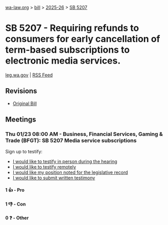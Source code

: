 [wa-law.org](/) > [bill](/bill/) > [2025-26](/bill/2025-26/) > [SB 5207](/bill/2025-26/sb/5207/)

# SB 5207 - Requiring refunds to consumers for early cancellation of term-based subscriptions to electronic media services.
[leg.wa.gov](https://app.leg.wa.gov/billsummary?BillNumber=5207&Year=2025&Initiative=false) | [RSS Feed](./rss.xml)

## Revisions
* [Original Bill](1/)

## Meetings
### Thu 01/23 08:00 AM - Business, Financial Services, Gaming & Trade (BFGT): SB 5207 Media service subscriptions
Sign up to testify:
* [I would like to testify in person during the hearing](https://app.leg.wa.gov/csi/Testifier/Add?chamber=House&mId=32437&aId=161587&caId=24728&tId=1)
* [I would like to testify remotely](https://app.leg.wa.gov/csi/Testifier/Add?chamber=House&mId=32437&aId=161587&caId=24728&tId=2)
* [I would like my position noted for the legislative record](https://app.leg.wa.gov/csi/Testifier/Add?chamber=House&mId=32437&aId=161587&caId=24728&tId=3)
* [I would like to submit written testimony](https://app.leg.wa.gov/csi/Testifier/Add?chamber=House&mId=32437&aId=161587&caId=24728&tId=4)

#### 1 👍 - Pro

#### 1 👎 - Con

#### 0 ❓ - Other

